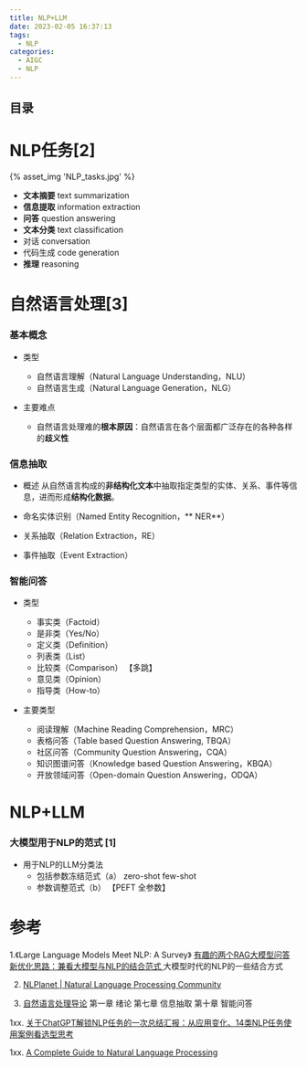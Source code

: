 ```yaml
---
title: NLP+LLM 
date: 2023-02-05 16:37:13
tags:
  - NLP
categories:
  - AIGC  
  - NLP
---
```


<p></p>
<!-- more -->

## 目录
<!-- toc -->

# NLP任务[2]
{% asset_img 'NLP_tasks.jpg' %}


+ **文本摘要** text summarization
+ **信息提取** information extraction
+ **问答** question answering
+ **文本分类** text classification
+ 对话 conversation
+ 代码生成 code generation
+ **推理** reasoning

# 自然语言处理[3]
### 基本概念
+ 类型
  + 自然语言理解（Natural Language  Understanding，NLU）
  + 自然语言生成（Natural Language Generation，NLG）

+ 主要难点
  - 自然语言处理难的**根本原因**：自然语言在各个层面都广泛存在的各种各样的**歧义性**


### 信息抽取
+ 概述
从自然语言构成的**非结构化文本**中抽取指定类型的实体、关系、事件等信息，进而形成**结构化数据**。

+ 命名实体识别（Named Entity Recognition，** NER**）
+ 关系抽取（Relation Extraction，RE）
+ 事件抽取（Event Extraction）

### 智能问答
+ 类型
  - 事实类（Factoid）
  - 是非类（Yes/No）
  - 定义类（Definition）
  - 列表类（List）
  - 比较类（Comparison）
    【多跳】
  - 意见类（Opinion）
  - 指导类（How-to）


+ 主要类型
  - 阅读理解（Machine Reading Comprehension，MRC）
  - 表格问答（Table based Question Answering, TBQA）
  - 社区问答（Community Question Answering，CQA）
  - 知识图谱问答（Knowledge based Question Answering，KBQA）
  - 开放领域问答（Open-domain Question Answering，ODQA）


# NLP+LLM
### 大模型用于NLP的范式 [1]
+ 用于NLP的LLM分类法
  - 包括参数冻结范式（a）
    zero-shot  few-shot 
  - 参数调整范式（b）
    【PEFT 全参数】
    
# 参考
1.《Large Language Models Meet NLP: A Survey》 
  [有趣的两个RAG大模型问答新优化思路：兼看大模型与NLP的结合范式 ](https://mp.weixin.qq.com/s/dRlkv24vTCeUiVvRGmDdQg)
  大模型时代的NLP的一些结合方式

2. [NLPlanet | Natural Language Processing Community](https://www.nlplanet.org/)

3. [自然语言处理导论](https://intro-nlp.github.io/)
   第一章 绪论
   第七章 信息抽取
   第十章 智能问答

1xx. [关于ChatGPT解锁NLP任务的一次总结汇报：从应用变化、14类NLP任务使用案例看选型思考](https://mp.weixin.qq.com/s?__biz=MzAxMjc3MjkyMg==&mid=2648399456&idx=1&sn=af2ee30aee9e7f6ed441b8335de033b1)

1xx. [A Complete Guide to Natural Language Processing](https://www.deeplearning.ai/resources/natural-language-processing/)

